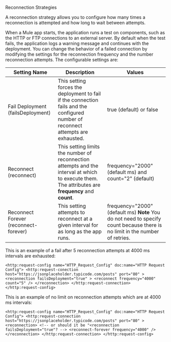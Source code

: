 Reconnection Strategies <!-- add heading -->

<!-- explain what a reconnection strategy is --> A reconnection strategy allows you to configure how many times a reconnection is attempted and how long to wait between attempts. 

When a Mule app <!-- or "application"? --> starts, the application <!-- or Mule? --> runs a test on components, such as the HTTP or FTP connections to an external server. By default when the test fails, the application logs a warning message and continues with the deployment. You can change the behavior of a failed connection by modifying the settings for the reconnection frequency and the number reconnection attempts. The configurable settings are:  <!-- I would put the settings in a table -->
<!-- example only -->
| Setting Name | Description | Values |
| ----------- | ----------- | ----------- |
| Fail Deployment (failsDeployment) | This setting forces the deployment to fail if the connection fails and the configured number of reconnect attempts are exhausted. | true (default) or false | 
| Reconnect (reconnect) | This setting limits the number of reconnection attempts and the interval at which to execute them. The attributes are **frequency** and **count**. | frequency="2000" (default ms) and count="2" (default) |
| Reconnect Forever (reconnect-forever) | This setting attempts to reconnect at a given interval for as long as the app runs. | frequency="2000" (default ms) **Note** You do not need to specify count because there is no limit in the number of retries. 

This is an example of a fail after 5 reconnection attempts at 4000 ms intervals are exhausted: 

`
<http:request-config name="HTTP_Request_Config" doc:name="HTTP Request Config">
  <http:request-conection host="https://jsonplaceholder.typicode.com/posts" port="80" >
    <reconnection failsDeployment="true" >
      <reconnect frequency="4000" count="5" />
    </reconnection>
  </http:request-connection>
</http:request-config>
`

This is an example of no limit on reconnection attempts which are at 4000 ms intervals: 

`
<http:request-config name="HTTP_Request_Config" doc:name="HTTP Request Config">
  <http:request-connection host="https://jsonplaceholder.typicode.com/posts" port="80" >
    <reconnection> <!-- or should it be "<reconnection failsDeployment="true"? -->
      <reconnect-forever frequency="4000" />
    </reconnection>
  </http:request-connection>
</http:request-config>
`
<!-- [source,xml] are the examples supposed to be in XML? -->

